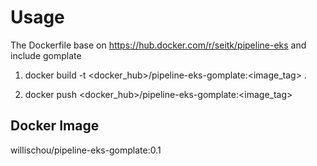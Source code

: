 # Usage

The Dockerfile base on https://hub.docker.com/r/seitk/pipeline-eks and include gomplate

1. docker build -t <docker_hub>/pipeline-eks-gomplate:<image_tag> .

2. docker push <docker_hub>/pipeline-eks-gomplate:<image_tag>

## Docker Image

willischou/pipeline-eks-gomplate:0.1
